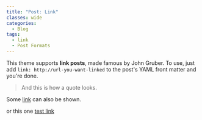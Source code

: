 ```yaml
---
title: "Post: Link"
classes: wide
categories:
  - Blog
tags:
  - link
  - Post Formats
---
```


This theme supports **link posts**, made famous by John Gruber. To use, just add `link: http://url-you-want-linked` to the post's YAML front matter and you're done.

> And this is how a quote looks.

Some [link](#) can also be shown.

or this one [test link](https://hullaballo2001.github.io/OR_Notes/ais/Configuration-du-serveur-DHCP-sur-Windows-Server-2008/)
